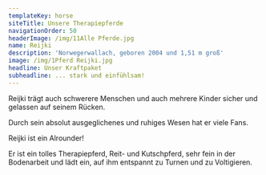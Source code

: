 ```yaml
---
templateKey: horse
siteTitle: Unsere Therapiepferde
navigationOrder: 50
headerImage: /img/11Alle Pferde.jpg
name: Reijki
description: 'Norwegerwallach, geboren 2004 und 1,51 m groß'
image: /img/1Pferd Reijki.jpg
headline: Unser Kraftpaket
subheadline: ... stark und einfühlsam!
---
```

Reijki trägt auch schwerere Menschen und auch mehrere Kinder sicher und gelassen auf seinem Rücken. 

Durch sein absolut ausgeglichenes und ruhiges Wesen hat er viele Fans.

 Reijki ist ein Alrounder! 

Er ist ein tolles Therapiepferd, Reit- und Kutschpferd, sehr fein in der Bodenarbeit und lädt ein, auf ihm entspannt zu Turnen und zu Voltigieren.
